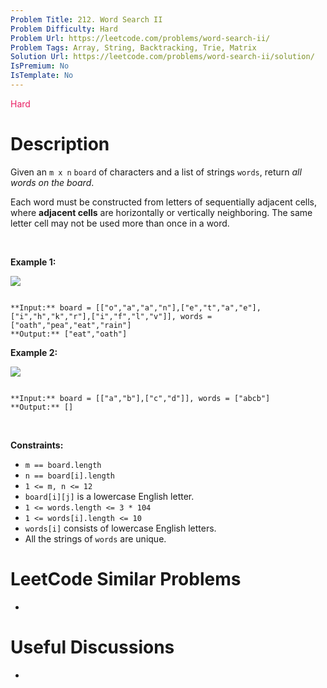 ```yaml
---
Problem Title: 212. Word Search II
Problem Difficulty: Hard
Problem Url: https://leetcode.com/problems/word-search-ii/
Problem Tags: Array, String, Backtracking, Trie, Matrix
Solution Url: https://leetcode.com/problems/word-search-ii/solution/
IsPremium: No
IsTemplate: No
---
```


<span style="color: rgb(233, 30, 99);">Hard</span>

# Description

Given an `m x n` `board` of characters and a list of strings `words`, return *all words on the board*.


Each word must be constructed from letters of sequentially adjacent cells, where **adjacent cells** are horizontally or vertically neighboring. The same letter cell may not be used more than once in a word.


 


**Example 1:**


![](https://assets.leetcode.com/uploads/2020/11/07/search1.jpg)

```

**Input:** board = [["o","a","a","n"],["e","t","a","e"],["i","h","k","r"],["i","f","l","v"]], words = ["oath","pea","eat","rain"]
**Output:** ["eat","oath"]

```

**Example 2:**


![](https://assets.leetcode.com/uploads/2020/11/07/search2.jpg)

```

**Input:** board = [["a","b"],["c","d"]], words = ["abcb"]
**Output:** []

```

 


**Constraints:**


* `m == board.length`
* `n == board[i].length`
* `1 <= m, n <= 12`
* `board[i][j]` is a lowercase English letter.
* `1 <= words.length <= 3 * 104`
* `1 <= words[i].length <= 10`
* `words[i]` consists of lowercase English letters.
* All the strings of `words` are unique.




# LeetCode Similar Problems

- []()

# Useful Discussions

- []()
